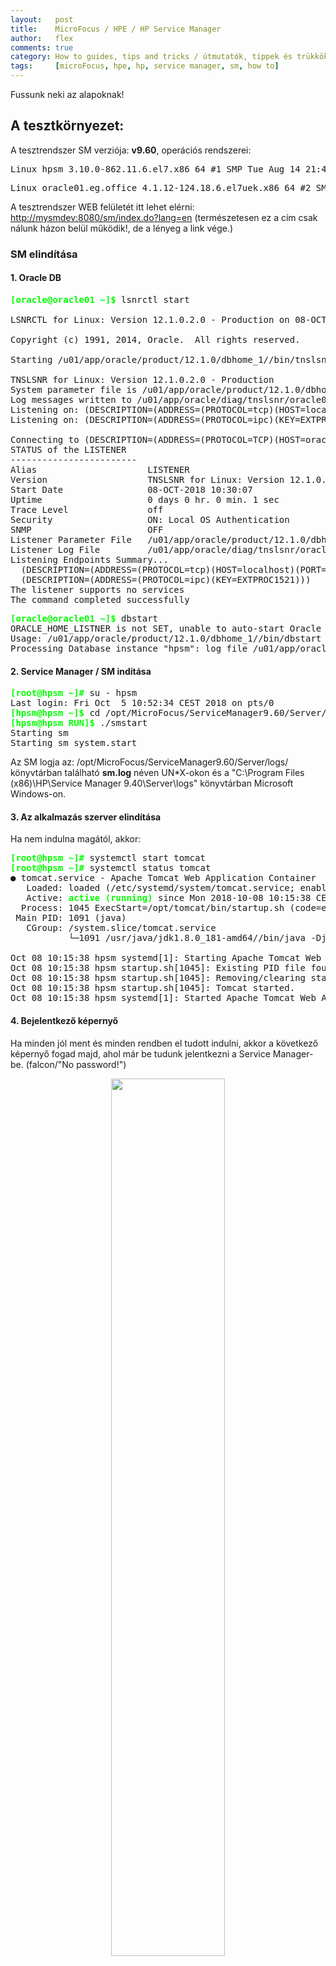 ```yaml
---
layout:   post
title:    MicroFocus / HPE / HP Service Manager  
author:   flex
comments: true
category: How to guides, tips and tricks / útmutatók, tippek és trükkök
tags:     [microFocus, hpe, hp, service manager, sm, how to]
---
```


Fussunk neki az alapoknak!

## A tesztkörnyezet:

A tesztrendszer SM verziója: **v9.60**, operációs rendszerei:
<pre class="terminal">
Linux hpsm 3.10.0-862.11.6.el7.x86_64 #1 SMP Tue Aug 14 21:49:04 UTC 2018 x86_64 x86_64 x86_64 GNU/Linux
</pre>
<pre class="terminal">
Linux oracle01.eg.office 4.1.12-124.18.6.el7uek.x86_64 #2 SMP Wed Aug 15 19:12:26 PDT 2018 x86_64 x86_64 x86_64 GNU/Linux
</pre>

A tesztrendszer WEB felületét itt lehet elérni: [http://mysmdev:8080/sm/index.do?lang=en](http://mysmdev:8080/sm/index.do?lang=en) (természetesen ez a cím csak nálunk házon belül működik!, de a lényeg a link vége.)

### SM elindítása

#### 1. Oracle DB

<pre class="terminal"><strong style="color: #00FF00;">[oracle@oracle01 ~]$</strong> lsnrctl start

LSNRCTL for Linux: Version 12.1.0.2.0 - Production on 08-OCT-2018 10:30:05

Copyright (c) 1991, 2014, Oracle.  All rights reserved.

Starting /u01/app/oracle/product/12.1.0/dbhome_1//bin/tnslsnr: please wait...

TNSLSNR for Linux: Version 12.1.0.2.0 - Production
System parameter file is /u01/app/oracle/product/12.1.0/dbhome_1/network/admin/listener.ora
Log messages written to /u01/app/oracle/diag/tnslsnr/oracle01/listener/alert/log.xml
Listening on: (DESCRIPTION=(ADDRESS=(PROTOCOL=tcp)(HOST=localhost)(PORT=1521)))
Listening on: (DESCRIPTION=(ADDRESS=(PROTOCOL=ipc)(KEY=EXTPROC1521)))

Connecting to (DESCRIPTION=(ADDRESS=(PROTOCOL=TCP)(HOST=oracle01)(PORT=1521)))
STATUS of the LISTENER
------------------------
Alias                     LISTENER
Version                   TNSLSNR for Linux: Version 12.1.0.2.0 - Production
Start Date                08-OCT-2018 10:30:07
Uptime                    0 days 0 hr. 0 min. 1 sec
Trace Level               off
Security                  ON: Local OS Authentication
SNMP                      OFF
Listener Parameter File   /u01/app/oracle/product/12.1.0/dbhome_1/network/admin/listener.ora
Listener Log File         /u01/app/oracle/diag/tnslsnr/oracle01/listener/alert/log.xml
Listening Endpoints Summary...
  (DESCRIPTION=(ADDRESS=(PROTOCOL=tcp)(HOST=localhost)(PORT=1521)))
  (DESCRIPTION=(ADDRESS=(PROTOCOL=ipc)(KEY=EXTPROC1521)))
The listener supports no services
The command completed successfully</pre>

<pre class="terminal"><strong style="color: #00FF00;">[oracle@oracle01 ~]$</strong> dbstart
ORACLE_HOME_LISTNER is not SET, unable to auto-start Oracle Net Listener
Usage: /u01/app/oracle/product/12.1.0/dbhome_1//bin/dbstart ORACLE_HOME
Processing Database instance "hpsm": log file /u01/app/oracle/product/12.1.0/dbhome_1/startup.log
</pre>

#### 2. Service Manager / SM indítása

<pre class="terminal"><strong style="color: #00FF00;">[root@hpsm ~]#</strong> su - hpsm
Last login: Fri Oct  5 10:52:34 CEST 2018 on pts/0
<strong style="color: #00FF00;">[hpsm@hpsm ~]$</strong> cd /opt/MicroFocus/ServiceManager9.60/Server/RUN/
<strong style="color: #00FF00;">[hpsm@hpsm RUN]$</strong> ./smstart
Starting sm
Starting sm system.start</pre>

Az SM logja az: /opt/MicroFocus/ServiceManager9.60/Server/logs/ könyvtárban található **sm.log** néven UN*X-okon és a "C:\Program Files (x86)\HP\Service Manager 9.40\Server\logs" könyvtárban Microsoft Windows-on.

#### 3. Az alkalmazás szerver elindítása

Ha nem indulna magától, akkor:

<pre class="terminal"><strong style="color: #00FF00;">[root@hpsm ~]#</strong> systemctl start tomcat
<strong style="color: #00FF00;">[root@hpsm ~]#</strong> systemctl status tomcat
● tomcat.service - Apache Tomcat Web Application Container
   Loaded: loaded (/etc/systemd/system/tomcat.service; enabled; vendor preset: disabled)
   Active: <strong style="color: #00FF00;">active (running)</strong> since Mon 2018-10-08 10:15:38 CEST; 1 day 23h ago
  Process: 1045 ExecStart=/opt/tomcat/bin/startup.sh (code=exited, status=0/SUCCESS)
 Main PID: 1091 (java)
   CGroup: /system.slice/tomcat.service
           └─1091 /usr/java/jdk1.8.0_181-amd64//bin/java -Djava.util.logging.config.file=/opt/tomcat/conf/logging.properties -Djava.util.logging.manage...

Oct 08 10:15:38 hpsm systemd[1]: Starting Apache Tomcat Web Application Container...
Oct 08 10:15:38 hpsm startup.sh[1045]: Existing PID file found during start.
Oct 08 10:15:38 hpsm startup.sh[1045]: Removing/clearing stale PID file.
Oct 08 10:15:38 hpsm startup.sh[1045]: Tomcat started.
Oct 08 10:15:38 hpsm systemd[1]: Started Apache Tomcat Web Application Container.
</pre>

#### 4. Bejelentkező képernyő

Ha minden jól ment és minden rendben el tudott indulni, akkor a következő képernyő fogad majd, ahol már be tudunk jelentkezni a Service Manager-be. (falcon/"No password!")

<center><img class="shadow" src="images/sm/login.png" style="width: 60%;"></center>

# Service Manager

## Alap dolgok

### Session TimeOut átállítása

**Menu Navigation:** System Administration - Ongoing Maintenance - System - Start Inactivity Timer

### Kontextus-érzékeny segítség bekapcsolása

Ezzel az opcióval Ctrl-h-t nyomva egy beviteli mezőn, megkajuk az aktuális form, tábla és mező nevét.

<img class="shadow" src="images/sm/sm_client_windows_preferences1.png">

### Ikonok

A munkafolyamatokhoz felhasználható ikonok a **/opt/tomcat/webapps/sm/images/obj16** könyvtárban találhatóak.

### Paramcsrövidítések

Ide már összeszedtem az összes gyári command-ot: [link](SM_command_line_calls.html) Ebből a listából én ezeket használom:

- **db** - Database Manager
- **fd** - Forms Designer
- **fc** - Format Control
- **do** - Display Application Option Definition
- **sl** - Script Library

- **unload** - Unload Utility

- **operator** - Operator
- **contacts** - Contacts
 
### Új power user létrehozása

**Menu Navigation:** System Administration - Ongoing Maintenance - User Quick Add Utility menüpont segítségével készíthetünk:

<img class="shadow" src="images/sm/poweruser1.png">

<img class="shadow" src="images/sm/poweruser2.png">

### Jelszóváltoztatás

command(operator) majd meg kell keresni a felhasználót és a második fülün lehet a jelszavát megváltoztatni:

<img class="shadow" src="images/sm/password1.png">

<img class="shadow" src="images/sm/password2.png">

<img class="shadow" src="images/sm/password3.png">
  
### Új menük készítése + hozzá parancsok

Az ikonok itt találhatóak: [link](https://docs.microfocus.com/SM/9.51/Hybrid/Content/Resources/PDF/SM_font_icons.pdf)

#### Hogyan kell megtalálni egy menüt

command(db, menu)

**Menu Navigation:** System Administration - Tailoring - Tailoring Tools - Menus

#### Hogyan kell létrezhoni a fában

<img class="shadow" src="images/sm/menu1.png">

<img class="shadow" src="images/sm/menu2.png">

#### Egy megadott form megnyitása

<img class="shadow" src="images/sm/menu3.png">

#### Menü jogosultság

- ha a SysAdmin-oknak szeretnék csak elérést: index("SysAdmin", $lo.ucapex)>0
- ha egy szerepkörhöz(ROLE): $lo.user.role="FLEX"
- vagy ha mindenkinek: true

### Általános szöveg keresése (fs)

### $file használata

- $file - Format Control
- $File - Links
- $L.file - minden más
- $L.filed - Display App.

Részletek találhatóak a következő [link](https://ernestodisanto.wordpress.com/2015/10/30/hpsm-current-file-variable-in-rad/)-en.

### Variables

- $G. $lo Globális változók
- $L. lokális változók
- minden más thread változó

### Forms Designer

Hogyan készítsünk olyan Form-okat, amivel meg lehet könnyen találni a globalists neveket vagy a mezőneveket?

#### Globális lista nevének megkeresése

Amit tudni fog az az, hogy meg lehet keresni egy globális lista változója vagy a változó megjelenítési változója alapján a lista nevét, illetve ezek összes kombinációja megadása esetén a hiányzókat. Ez jó segítség lesz a [Process Designer](#process-designer)-ben készített Workflow-khoz. 

Ehhez kell majd nekünk:

- egy form command(fd, _flex.global.list.entry), ez lesz végül majd a kereső és a megjelenítő form is, amikor ilyet keresünk: _flex.global.list.entry

<img class="shadow" src="images/sm/fd_globallists_form.png">

- egy qbe form command(fd, _flex.globallist.qbe.g) (ennek most sok jelentősége még nincs, mert csak a PopUp részeken van/lesz egyelőre szerepe)

majd ezeken kívül kell még:

- egy format control command(fc, _flex.global.list.entry) is, ami a form-unkon ki fog tölteni egy "mezőt" ($flex.hidden thread változó), és ha az én form-omat hasznájuk a kereséskor akkor, egy display option (Object Definition - Default State Definition - Display Application Screen Definition) végül ki fogja majd értékelni és az alapján a keresési eredményt majd ugyanebben form-ban megjeleníteni a gyári helyett.

<img class="shadow" src="images/sm/fd_globallists_fc1.png">

<img class="shadow" src="images/sm/fd_globallists_fc2.png">

<img class="shadow" src="images/sm/fd_globallists_object.png">

<img class="shadow" src="images/sm/fd_globallists_state.png">

<img class="shadow" src="images/sm/fd_globallists_display_screen.png">

```
// $L.format="_flex.global.list.entry"

if (nullsub($flex.hidden, "X")~="OK") then ($L.format="apm.global.list.entry") else ($L.format="_flex.global.list.entry")
```

és talán ez a téma összességében ennyi is.

<img class="shadow" src="images/sm/fd_globallists_final_form.png">

#### Datadict-ből a mezőnevek kikeresése

Ezt már egy kicsit tovább sikerült csavarni. Ehhez kelleni fog majd egy segédtábla (types) is, amibe felvittem a Service Manager-es típusokat is és a keresés után így ki tudja írni nem csak a nevét, de még a mező típusát is.

**Menu Navigation:** System Definition - Tables

<img class="shadow" src="images/sm/fd_datadict_types1.png">

<img class="shadow" src="images/sm/fd_datadict_types2.png">

<img class="shadow" src="images/sm/fd_datadict_types3.png">

És itt lesz egy gomb, ami a lekérdezett tömbökben és a típusok között is tud majd keresni. A gomb egy Display Option mögött van és ott hívódik hozzá egy a Script Library-ben lévő JavaScript function: "lib._flex.searchCaption();" A lényeg a következő:

<img class="shadow" src="images/sm/fd_datadict_form.png">

<img class="shadow" src="images/sm/fd_datadict_object.png">

<img class="shadow" src="images/sm/fd_datadict_state.png">

<img class="shadow" src="images/sm/fd_datadict_display_screen.png">

<img class="shadow" src="images/sm/fd_datadict_dispaly_option1.png">

<img class="shadow" src="images/sm/fd_datadict_script_library.png">

```javascript
function searchCaption () {
	for ( var i = 0; i < vars["$L.file"].fields.length(); i++ ) {
	
		if ( vars["$L.file"].fields[i] == vars.$flex_field ) {
			vars.$flex_caption = vars["$L.file"].captions[i];
			vars.$type = getTypeName( vars["$L.file"].types[i] ); 
			break;
		}
		else {
			vars.$flex_caption = "NOT FOUND!!!";
		}
	}
}

function getTypeName( typex ) {
	var types = new SCFile( "types" );
	
	print ( "Ok" );
	
	var rc = types.doSelect( "representation="+ typex );

	if ( rc == RC_SUCCESS ) {
	  print( "Success. found." );
	  return types.name;
	}
	else {
		print( "Could not find type!" + RCtoString( rc ) );
		return null;
	}
}
```

Próbáltam még erre a form-ra feltenni egy olyan gombot is, ami az SM licenceit mutatja meg egy Text Box-ban. 

<img class="shadow" src="images/sm/fd_datadict_display_option2.png">

```javascript
function getLicenseInfo() {
	var license = system.functions.get_module_license();

 	for ( var i in license ) {
 		var module = system.functions.strraw( license[i], "," );
 		var module1 = module.split( "," );

		 if ( module1[0] == "Self Service Ticketing" ) {
		 	print( module1[0] + " " + module1[2] + "(Unlimited)" );
		 }
		 else {
		 	print( module1[0] + " Named License " + module1[1] + "(" + module1[3] + ")" + " Float License " + module1[2] + "(" + module1[4] + ")" );
		 	vars.$flexdebug += module1[0] + " Named License " + module1[1] + "(" + module1[3] + ")" + " Float License " + module1[2] + "(" + module1[4] + ")" + String.fromCharCode(13);
		 }
 	}
}
```

## Process Designer

Best practices [link](https://docs.microfocus.com/SM/9.52/Hybrid/Content/PD_tailoring_BPG/Process_Designer_Basic_Concepts.htm)

**Menu Navigation:** Tailoring - Process Designer

### Fázisok ás átmenetek létrehozásának trükkjei

**Menu Navigation:** Tailoring - Process Designer - Workflows

1. érdemes a fázisokat egyből létrehozni és azonnal elnevezni 
2. figyelni kell, hogy a átmenet parancs nevének megadásánál felül fogja írni a mögötte lévő scmessage rekordot is! Tehát, ha ezt megváltoztatjuk, akkor újra meg kell adni a nevét!!!

<img class="shadow" src="images/sm/workflow_rule_naming.png" style="width: 30%;">

### Alapértékek és kitöltések ellenőrzése [Rule Sets]

**Menu Navigation:** Tailoring - Process Designer - Rule Sets

<img class="shadow" src="images/sm/workflow_rule_set_default.png">

Ezekhez lehet hasznos a fentebb eml`tett két Forms Designer-ben készített Form-b=l az egyik: [link](#forms-designer) mert a mezők nevénél nem magát a mezőnek a nevét kell megadni (amit a vastag kliensben a mezőt kijelölve és Ctrl-h nyomva tudunk megkapni, ha a Window - Preferences menüpontban a Service Manager almenü Appearance részében a ["Show context-sensitive help debug information"](#kontextus-érzékeny-segítség-bekapcsolása) opció bekapcsoltuk a kliensben.), hanem a Data Policy-ben lévő Caption nevét kell megadni a mezőhivatkozásoknál! 

<img class="shadow" src="images/sm/workflow_rule_set_via_javascript1.png">

<img class="shadow" src="images/sm/workflow_rule_set_via_javascript2.png">

<img class="shadow" src="images/sm/workflow_rule_set_mandatory_default.png">

value="Unplanned Change Detection"

value="Rrrrisk ass"

### Lista ellenőrzése egy globális lista alapján

<img class="shadow" src="images/sm/workflow_rule_set_validate_against_list.png">

A globálislista kiválasztásánal nem magát a globális lista változóját kell megadni, hanem a nevét. Ezt a legkönnyebben a Globális lista változójának kinyerése (vastag kliens, Forms Designer) után a Globallist táblából lehet kinyerni vagy a fent kszített másik Form segítségével: [link](#forms-designer)

### Mentés előtti mező kitöltöttség ellenőrzése

### Dátum összehasonlítása és ellenőrzése

### Időzített fázisátmenetek és ellenőrzésük 

### Globális szabályok egy munkafolyamatra

### Más tábla alapján történő ellenőrzés

### Operátor rekord email címe alapján ellenőrzés, javascript, debug

email in $L.file~=null

DEBUG javascript:
```javascript
var f = new SCFile( "operator", SCFILE_READONLY );
var query = "name=\"" + vars['$L.file']['coordinator'] + "\"";
var rc = f.doSelect( query );

if ( rc==RC_SUCCESS ) {
    print( f.email );
}
else { 
    print( "Email Not found!" ); 
}
```

### Jóváhagyások

### Új változáskezelési kategória felvétele

### Workflow export

### Workflow import

**Menu Navigation:** Change management - Configuration - Change Categories